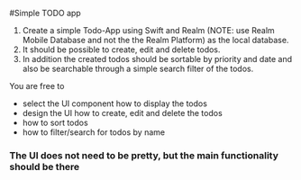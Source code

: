 #Simple TODO app

1. Create a simple Todo-App using Swift and Realm (NOTE: use Realm Mobile Database and not the the Realm Platform) as the local database. 
2. It should be possible to create, edit and delete todos. 
3. In addition the created todos should be sortable by priority and date and also be searchable through a simple search filter of the todos.

You are free to
- select the UI component how to display the todos
- design the UI how to create, edit and delete the todos
- how to sort todos
- how to filter/search for todos by name
 
### The UI does not need to be pretty, but the main functionality should be there